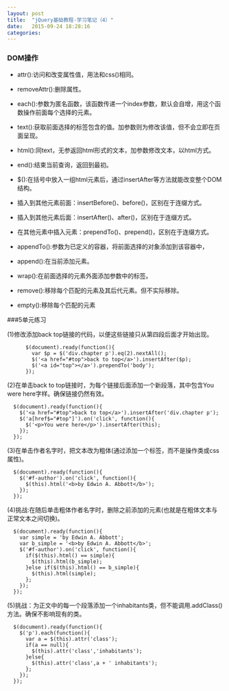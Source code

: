 ```yaml
---
layout: post
title:  "jQuery基础教程-学习笔记（4）"
date:   2015-09-24 18:28:16
categories:
---
```


### DOM操作

+ attr():访问和改变属性值，用法和css()相同。

+ removeAttr():删除属性。

+ each():参数为匿名函数，该函数传递一个index参数，默认会自增，用这个函数操作前面每个选择的元素。

+ text():获取前面选择的标签包含的值。加参数则为修改该值，但不会立即在页面呈现。

+ html():同text，无参返回html形式的文本，加参数修改文本，以html方式。

+ end():结束当前查询，返回到最初。

+ $():在括号中放入一组html元素后，通过insertAfter等方法就能改变整个DOM结构。

+ 插入到其他元素前面：insertBefore()、before()，区别在于连缀方式。

+ 插入到其他元素后面：insertAfter()、after()，区别在于连缀方式。

+ 在其他元素中插入元素：prependTo()、prepend()，区别在于连缀方式。

+ appendTo():参数为已定义的容器，将前面选择的对象添加到该容器中，

+ append():在当前添加元素。

+ wrap():在前面选择的元素外面添加参数中的标签。

+ remove():移除每个匹配的元素及其后代元素。但不实际移除。

+ empty():移除每个匹配的元素

###5单元练习

(1)修改添加back top链接的代码，以便这些链接只从第四段后面才开始出现。

```
      $(document).ready(function(){
        var $p = $('div.chapter p').eq(2).nextAll();
        $('<a href="#top">back to top</a>').insertAfter($p);
        $('<a id="top"></a>').prependTo('body');
      });
```

(2)在单击back to top链接时，为每个链接后面添加一个新段落，其中包含You were here字样。确保链接仍然有效。


      $(document).ready(function(){
        $('<a href="#top">back to top</a>').insertAfter('div.chapter p');
        $('a[href$="#top"]').on('click', function(){
          $('<p>You were here</p>').insertAfter(this);
        });
      });

(3)在单击作者名字时，把文本改为粗体(通过添加一个标签，而不是操作类或css属性)。

      $(document).ready(function(){
        $('#f-author').on('click', function(){
          $(this).html('<b>by Edwin A. Abbott</b>');
        });
      });

(4)挑战:在随后单击粗体作者名字时，删除之前添加的元素(也就是在粗体文本与正常文本之间切换)。

      $(document).ready(function(){
        var simple = 'by Edwin A. Abbott';
        var b_simple = '<b>by Edwin A. Abbott</b>';
        $('#f-author').on('click', function(){
          if($(this).html() == simple){
            $(this).html(b_simple);
          }else if($(this).html() == b_simple){
            $(this).html(simple);
          };
        });
      });

(5)挑战：为正文中的每一个段落添加一个inhabitants类，但不能调用.addClass()方法。确保不影响现有的类。

      $(document).ready(function(){
        $('p').each(function(){
          var a = $(this).attr('class');
          if(a == null){
            $(this).attr('class','inhabitants');
          }else{
            $(this).attr('class',a + ' inhabitants');
          };
        });
      });
